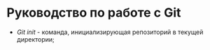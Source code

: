 # Руководство по работе с Git

* *Git init* - команда, инициализирующая репозиторий в текущей директории;